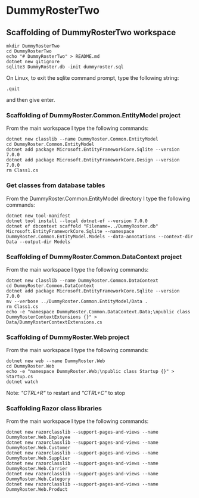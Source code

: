# DummyRosterTwo

## Scaffolding of DummyRosterTwo workspace

```shell
mkdir DummyRosterTwo
cd DummyRosterTwo
echo "# DummyRosterTwo" > README.md
dotnet new gitignore
sqlite3 DummyRoster.db -init dummyroster.sql
```

On Linux, to exit the sqlite command prompt, type the following string:
```text
.quit
```
and then give enter.

### Scaffolding of DummyRoster.Common.EntityModel project

From the main workspace I type the following commands:

```shell
dotnet new classlib --name DummyRoster.Common.EntityModel
cd DummyRoster.Common.EntityModel
dotnet add package Microsoft.EntityFrameworkCore.Sqlite --version 7.0.0
dotnet add package Microsoft.EntityFrameworkCore.Design --version 7.0.0
rm Class1.cs
```

### Get classes from database tables

From the DummyRoster.Common.EntityModel directory I type the following commands:

```shell
dotnet new tool-manifest
dotnet tool install --local dotnet-ef --version 7.0.0
dotnet ef dbcontext scaffold "Filename=../DummyRoster.db" Microsoft.EntityFrameworkCore.Sqlite --namespace DummyRoster.Common.EntityModel.Models --data-annotations --context-dir Data --output-dir Models
```

### Scaffolding of DummyRoster.Common.DataContext project

From the main workspace I type the following commands:

```shell
dotnet new classlib --name DummyRoster.Common.DataContext
cd DummyRoster.Common.DataContext
dotnet add package Microsoft.EntityFrameworkCore.Sqlite --version 7.0.0
mv --verbose ../DummyRoster.Common.EntityModel/Data .
rm Class1.cs
echo -e "namespace DummyRoster.Common.DataContext.Data;\npublic class DummyRosterContextExtensions {}" > Data/DummyRosterContextExtensions.cs
```

### Scaffolding of DummyRoster.Web project

From the main workspace I type the following commands:

```shell
dotnet new web --name DummyRoster.Web
cd DummyRoster.Web
echo -e "namespace DummyRoster.Web;\npublic class Startup {}" > Startup.cs
dotnet watch
```

Note:
_"CTRL+R"_ to restart and _"CTRL+C"_ to stop

### Scaffolding Razor class libraries

From the main workspace I type the following commands:

```shell
dotnet new razorclasslib --support-pages-and-views --name DummyRoster.Web.Employee
dotnet new razorclasslib --support-pages-and-views --name DummyRoster.Web.Customer
dotnet new razorclasslib --support-pages-and-views --name DummyRoster.Web.Supplier
dotnet new razorclasslib --support-pages-and-views --name DummyRoster.Web.Carrier
dotnet new razorclasslib --support-pages-and-views --name DummyRoster.Web.Category
dotnet new razorclasslib --support-pages-and-views --name DummyRoster.Web.Product
```
